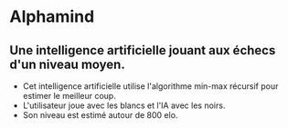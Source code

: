 # Alphamind
Une intelligence artificielle jouant aux échecs d'un niveau moyen.
------------------------------------------------------------------

- Cet intelligence artificielle utilise l'algorithme min-max récursif pour estimer le meilleur coup.
- L'utilisateur joue avec les blancs et l'IA avec les noirs.
- Son niveau est estimé autour de 800 elo.
